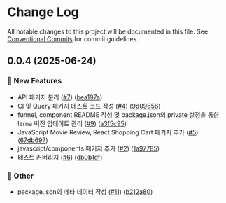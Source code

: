 # Change Log

All notable changes to this project will be documented in this file.
See [Conventional Commits](https://conventionalcommits.org) for commit guidelines.

## 0.0.4 (2025-06-24)


### :rocket: New Features

* API 패키지 분리 ([#7](https://github.com/guesung/guesung-libraries/issues/7)) ([bea197a](https://github.com/guesung/guesung-libraries/commit/bea197a9359e02330d2fcc719cb221bb7da76cfa))
* CI 및 Query 패키지 테스트 코드 작성 ([#4](https://github.com/guesung/guesung-libraries/issues/4)) ([9d09656](https://github.com/guesung/guesung-libraries/commit/9d096561eecf55304a25ebd2829bcbcdec41fa3a))
* funnel, component README 작성 및 package.json의 private 설정을 통한 lerna 버전 업데이트 관리 ([#9](https://github.com/guesung/guesung-libraries/issues/9)) ([a3f5c95](https://github.com/guesung/guesung-libraries/commit/a3f5c957dd0f8d2fe17d1867e7ee943ad900178c))
* JavaScript Movie Review, React Shopping Cart 패키지 추가 ([#5](https://github.com/guesung/guesung-libraries/issues/5)) ([67db697](https://github.com/guesung/guesung-libraries/commit/67db69768d12e6256206bb430d80f3e89467cf83))
* javascript/components 패키지 추가 ([#2](https://github.com/guesung/guesung-libraries/issues/2)) ([1a97785](https://github.com/guesung/guesung-libraries/commit/1a97785b452d826a3f4582da9d9646617f74a57b))
* 테스트 커버리지 ([#6](https://github.com/guesung/guesung-libraries/issues/6)) ([db0b1df](https://github.com/guesung/guesung-libraries/commit/db0b1df5e167e204fae0dce159c54940c23716bc))


### :mega: Other

* package.json의 메타 데이터 작성 ([#11](https://github.com/guesung/guesung-libraries/issues/11)) ([b212a80](https://github.com/guesung/guesung-libraries/commit/b212a80176c828f9d9eee8718bd3a6626a012eed))
